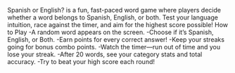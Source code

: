 Spanish or English? is a fun, fast-paced word game where players decide whether a word belongs to Spanish, English, or both.
Test your language intuition, race against the timer, and aim for the highest score possible!
How to Play
-A random word appears on the screen.
-Choose if it’s Spanish, English, or Both.
-Earn points for every correct answer!
-Keep your streaks going for bonus combo points.
-Watch the timer—run out of time and you lose your streak.
-After 20 words, see your category stats and total accuracy.
-Try to beat your high score each round!
